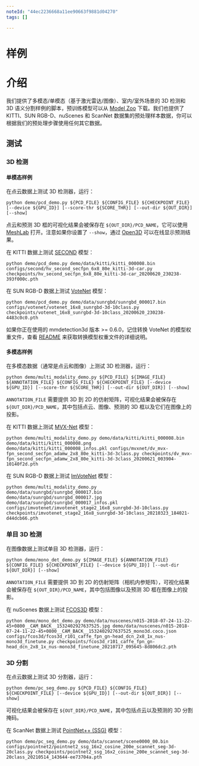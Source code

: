 ```yaml
---
noteId: "44ec2236668a11ee90663f9881d04270"
tags: []

---
```


# 样例

# 介绍

我们提供了多模态/单模态（基于激光雷达/图像）、室内/室外场景的 3D 检测和 3D 语义分割样例的脚本，预训练模型可以从 [Model Zoo](https://github.com/open-mmlab/mmdetection3d/blob/master/docs_zh-CN/model_zoo.md/) 下载。我们也提供了 KITTI、SUN RGB-D、nuScenes 和 ScanNet 数据集的预处理样本数据，你可以根据我们的预处理步骤使用任何其它数据。

## 测试

### 3D 检测

#### 单模态样例

在点云数据上测试 3D 检测器，运行：

```shell
python demo/pcd_demo.py ${PCD_FILE} ${CONFIG_FILE} ${CHECKPOINT_FILE} [--device ${GPU_ID}] [--score-thr ${SCORE_THR}] [--out-dir ${OUT_DIR}] [--show]
```

点云和预测 3D 框的可视化结果会被保存在 `${OUT_DIR}/PCD_NAME`，它可以使用 [MeshLab](http://www.meshlab.net/) 打开。注意如果你设置了 `--show`，通过 [Open3D](http://www.open3d.org/) 可以在线显示预测结果。

在 KITTI 数据上测试 [SECOND](https://github.com/open-mmlab/mmdetection3d/tree/master/configs/second) 模型：

```shell
python demo/pcd_demo.py demo/data/kitti/kitti_000008.bin configs/second/hv_second_secfpn_6x8_80e_kitti-3d-car.py checkpoints/hv_second_secfpn_6x8_80e_kitti-3d-car_20200620_230238-393f000c.pth
```

在 SUN RGB-D 数据上测试 [VoteNet](https://github.com/open-mmlab/mmdetection3d/tree/master/configs/votenet) 模型：

```shell
python demo/pcd_demo.py demo/data/sunrgbd/sunrgbd_000017.bin configs/votenet/votenet_16x8_sunrgbd-3d-10class.py checkpoints/votenet_16x8_sunrgbd-3d-10class_20200620_230238-4483c0c0.pth
```

如果你正在使用的 mmdetection3d 版本 >= 0.6.0，记住转换 VoteNet 的模型权重文件，查看 [README](https://github.com/open-mmlab/mmdetection3d/blob/master/configs/votenet/README.md/) 来获取转换模型权重文件的详细说明。

#### 多模态样例

在多模态数据（通常是点云和图像）上测试 3D 检测器，运行：

```shell
python demo/multi_modality_demo.py ${PCD_FILE} ${IMAGE_FILE} ${ANNOTATION_FILE} ${CONFIG_FILE} ${CHECKPOINT_FILE} [--device ${GPU_ID}] [--score-thr ${SCORE_THR}] [--out-dir ${OUT_DIR}] [--show]
```

`ANNOTATION_FILE` 需要提供 3D 到 2D 的仿射矩阵，可视化结果会被保存在 `${OUT_DIR}/PCD_NAME`，其中包括点云、图像、预测的 3D 框以及它们在图像上的投影。

在 KITTI 数据上测试 [MVX-Net](https://github.com/open-mmlab/mmdetection3d/tree/master/configs/mvxnet) 模型：

```shell
python demo/multi_modality_demo.py demo/data/kitti/kitti_000008.bin demo/data/kitti/kitti_000008.png demo/data/kitti/kitti_000008_infos.pkl configs/mvxnet/dv_mvx-fpn_second_secfpn_adamw_2x8_80e_kitti-3d-3class.py checkpoints/dv_mvx-fpn_second_secfpn_adamw_2x8_80e_kitti-3d-3class_20200621_003904-10140f2d.pth
```

在 SUN RGB-D 数据上测试 [ImVoteNet](https://github.com/open-mmlab/mmdetection3d/tree/master/configs/imvotenet) 模型：

```shell
python demo/multi_modality_demo.py demo/data/sunrgbd/sunrgbd_000017.bin demo/data/sunrgbd/sunrgbd_000017.jpg demo/data/sunrgbd/sunrgbd_000017_infos.pkl configs/imvotenet/imvotenet_stage2_16x8_sunrgbd-3d-10class.py checkpoints/imvotenet_stage2_16x8_sunrgbd-3d-10class_20210323_184021-d44dcb66.pth
```

### 单目 3D 检测

在图像数据上测试单目 3D 检测器，运行：

```shell
python demo/mono_det_demo.py ${IMAGE_FILE} ${ANNOTATION_FILE} ${CONFIG_FILE} ${CHECKPOINT_FILE} [--device ${GPU_ID}] [--out-dir ${OUT_DIR}] [--show]
```

`ANNOTATION_FILE` 需要提供 3D 到 2D 的仿射矩阵（相机内参矩阵），可视化结果会被保存在 `${OUT_DIR}/PCD_NAME`，其中包括图像以及预测 3D 框在图像上的投影。

在 nuScenes 数据上测试 [FCOS3D](https://github.com/open-mmlab/mmdetection3d/tree/master/configs/fcos3d) 模型：

```shell
python demo/mono_det_demo.py demo/data/nuscenes/n015-2018-07-24-11-22-45+0800__CAM_BACK__1532402927637525.jpg demo/data/nuscenes/n015-2018-07-24-11-22-45+0800__CAM_BACK__1532402927637525_mono3d.coco.json configs/fcos3d/fcos3d_r101_caffe_fpn_gn-head_dcn_2x8_1x_nus-mono3d_finetune.py checkpoints/fcos3d_r101_caffe_fpn_gn-head_dcn_2x8_1x_nus-mono3d_finetune_20210717_095645-8d806dc2.pth
```

### 3D 分割

在点云数据上测试 3D 分割器，运行：

```shell
python demo/pc_seg_demo.py ${PCD_FILE} ${CONFIG_FILE} ${CHECKPOINT_FILE} [--device ${GPU_ID}] [--out-dir ${OUT_DIR}] [--show]
```

可视化结果会被保存在 `${OUT_DIR}/PCD_NAME`，其中包括点云以及预测的 3D 分割掩码。

在 ScanNet 数据上测试 [PointNet++ (SSG)](https://github.com/open-mmlab/mmdetection3d/tree/master/configs/pointnet2) 模型：

```shell
python demo/pc_seg_demo.py demo/data/scannet/scene0000_00.bin configs/pointnet2/pointnet2_ssg_16x2_cosine_200e_scannet_seg-3d-20class.py checkpoints/pointnet2_ssg_16x2_cosine_200e_scannet_seg-3d-20class_20210514_143644-ee73704a.pth
```
